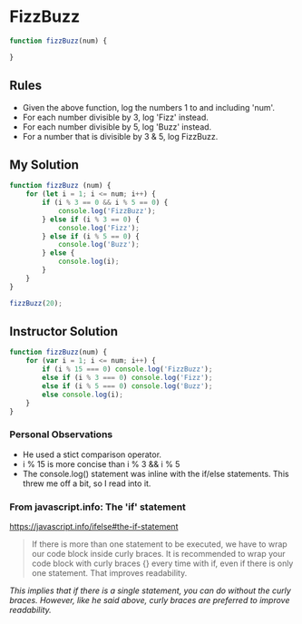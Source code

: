 # FizzBuzz

```javascript
function fizzBuzz(num) {

}
```

## Rules
* Given the above function, log the numbers 1 to and including 'num'.
* For each number divisible by 3, log 'Fizz' instead.
* For each number divisible by 5, log 'Buzz' instead.
* For a number that is divisible by 3 & 5, log FizzBuzz.

## My Solution
```javascript
function fizzBuzz (num) {
    for (let i = 1; i <= num; i++) {
        if (i % 3 == 0 && i % 5 == 0) {
            console.log('FizzBuzz');
        } else if (i % 3 == 0) {
            console.log('Fizz');
        } else if (i % 5 == 0) {
            console.log('Buzz');
        } else {
            console.log(i);
        }
    }
}

fizzBuzz(20);
```

## Instructor Solution
```javascript
function fizzBuzz(num) {
    for (var i = 1; i <= num; i++) {
        if (i % 15 === 0) console.log('FizzBuzz');
        else if (i % 3 === 0) console.log('Fizz');
        else if (i % 5 === 0) console.log('Buzz');
        else console.log(i);
    }
}
```

### Personal Observations
* He used a stict comparison operator.
* i % 15 is more concise than i % 3 && i % 5
* The console.log() statement was inline with the if/else statements. This threw me off a bit, so I read into it.

### From javascript.info: The 'if' statement
https://javascript.info/ifelse#the-if-statement

> If there is more than one statement to be executed, we have to wrap our code block inside curly braces.
> It is recommended to wrap your code block with curly braces {} every time with if, even if there is only one statement. That improves readability.

_This implies that if there is a single statement, you can do without the curly braces. However, like he said above, curly braces are preferred to improve readability._

